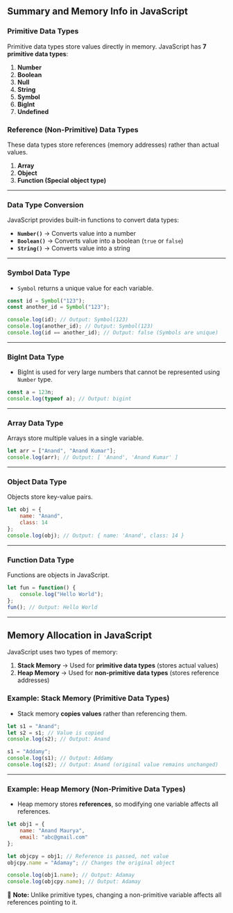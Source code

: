 ## Summary and Memory Info in JavaScript

### **Primitive Data Types**
Primitive data types store values directly in memory. JavaScript has **7 primitive data types**:

1. **Number**
2. **Boolean**
3. **Null**
4. **String**
5. **Symbol**
6. **BigInt**
7. **Undefined**

### **Reference (Non-Primitive) Data Types**
These data types store references (memory addresses) rather than actual values.

1. **Array**
2. **Object**
3. **Function (Special object type)**

---
### **Data Type Conversion**
JavaScript provides built-in functions to convert data types:

- **`Number()`** → Converts value into a number
- **`Boolean()`** → Converts value into a boolean (`true` or `false`)
- **`String()`** → Converts value into a string

---
### **Symbol Data Type**
- `Symbol` returns a unique value for each variable.

```javascript
const id = Symbol("123");
const another_id = Symbol("123");

console.log(id); // Output: Symbol(123)
console.log(another_id); // Output: Symbol(123)
console.log(id == another_id); // Output: false (Symbols are unique)
```

---
### **BigInt Data Type**
- BigInt is used for very large numbers that cannot be represented using `Number` type.

```javascript
const a = 123n;
console.log(typeof a); // Output: bigint
```

---
### **Array Data Type**
Arrays store multiple values in a single variable.

```javascript
let arr = ["Anand", "Anand Kumar"];
console.log(arr); // Output: [ 'Anand', 'Anand Kumar' ]
```

---
### **Object Data Type**
Objects store key-value pairs.

```javascript
let obj = {
    name: "Anand",
    class: 14
};
console.log(obj); // Output: { name: 'Anand', class: 14 }
```

---
### **Function Data Type**
Functions are objects in JavaScript.

```javascript
let fun = function() {
    console.log("Hello World");
};
fun(); // Output: Hello World
```

---
## **Memory Allocation in JavaScript**
JavaScript uses two types of memory:

1. **Stack Memory** → Used for **primitive data types** (stores actual values)
2. **Heap Memory** → Used for **non-primitive data types** (stores reference addresses)

### **Example: Stack Memory (Primitive Data Types)**
- Stack memory **copies values** rather than referencing them.

```javascript
let s1 = "Anand";
let s2 = s1; // Value is copied
console.log(s2); // Output: Anand

s1 = "Addamy";
console.log(s1); // Output: Addamy
console.log(s2); // Output: Anand (original value remains unchanged)
```

---
### **Example: Heap Memory (Non-Primitive Data Types)**
- Heap memory stores **references**, so modifying one variable affects all references.

```javascript
let obj1 = {
    name: "Anand Maurya",
    email: "abc@gmail.com"
};

let objcpy = obj1; // Reference is passed, not value
objcpy.name = "Adamay"; // Changes the original object

console.log(obj1.name); // Output: Adamay
console.log(objcpy.name); // Output: Adamay
```

📌 **Note:** Unlike primitive types, changing a non-primitive variable affects all references pointing to it.
